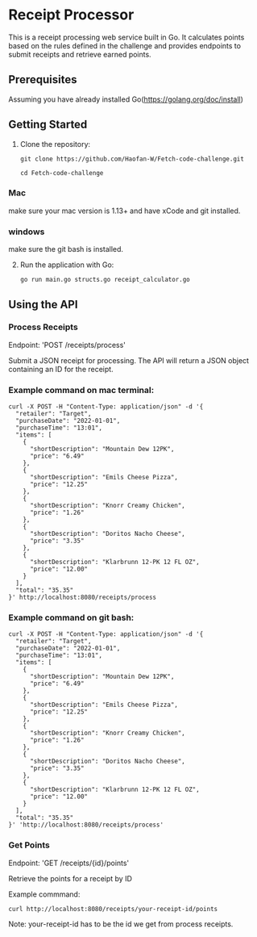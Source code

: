 # Receipt Processor

This is a receipt processing web service built in Go. It calculates points based on the
rules defined in the challenge and provides endpoints to submit receipts and retrieve
earned points.

## Prerequisites

Assuming you have already installed Go(https://golang.org/doc/install)

## Getting Started

1. Clone the repository:

   `git clone https://github.com/Haofan-W/Fetch-code-challenge.git`

   `cd Fetch-code-challenge`

### Mac

make sure your mac version is 1.13+ and have xCode and git installed.

### windows

make sure the git bash is installed.

2. Run the application with Go:

   `go run main.go structs.go receipt_calculator.go`

## Using the API

### Process Receipts

Endpoint: 'POST /receipts/process'

Submit a JSON receipt for processing. The API will return a JSON object containing an ID for the receipt.

### Example command on mac terminal:

```
curl -X POST -H "Content-Type: application/json" -d '{
  "retailer": "Target",
  "purchaseDate": "2022-01-01",
  "purchaseTime": "13:01",
  "items": [
    {
      "shortDescription": "Mountain Dew 12PK",
      "price": "6.49"
    },
    {
      "shortDescription": "Emils Cheese Pizza",
      "price": "12.25"
    },
    {
      "shortDescription": "Knorr Creamy Chicken",
      "price": "1.26"
    },
    {
      "shortDescription": "Doritos Nacho Cheese",
      "price": "3.35"
    },
    {
      "shortDescription": "Klarbrunn 12-PK 12 FL OZ",
      "price": "12.00"
    }
  ],
  "total": "35.35"
}' http://localhost:8080/receipts/process
```

### Example command on git bash:

```
curl -X POST -H "Content-Type: application/json" -d '{
  "retailer": "Target",
  "purchaseDate": "2022-01-01",
  "purchaseTime": "13:01",
  "items": [
    {
      "shortDescription": "Mountain Dew 12PK",
      "price": "6.49"
    },
    {
      "shortDescription": "Emils Cheese Pizza",
      "price": "12.25"
    },
    {
      "shortDescription": "Knorr Creamy Chicken",
      "price": "1.26"
    },
    {
      "shortDescription": "Doritos Nacho Cheese",
      "price": "3.35"
    },
    {
      "shortDescription": "Klarbrunn 12-PK 12 FL OZ",
      "price": "12.00"
    }
  ],
  "total": "35.35"
}' 'http://localhost:8080/receipts/process'
```

### Get Points

Endpoint: 'GET /receipts/{id}/points'

Retrieve the points for a receipt by ID

Example commmand:

`curl http://localhost:8080/receipts/your-receipt-id/points`

Note: your-receipt-id has to be the id we get from process receipts.
